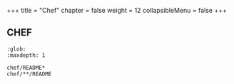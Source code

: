 +++
title = "Chef"
chapter = false
weight = 12
collapsibleMenu = false
+++

## CHEF

```{toctree}
:glob:
:maxdepth: 1

chef/README*
chef/**/README
```
